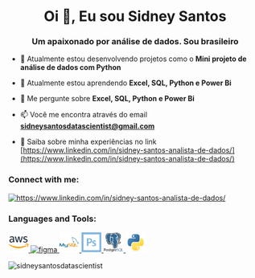 <h1 align="center">Oi 👋, Eu sou Sidney Santos</h1>
<h3 align="center">Um apaixonado por análise de dados. Sou brasileiro</h3>

- 🔭 Atualmente estou desenvolvendo projetos como o **Mini projeto de análise de dados com Python**

- 🌱 Atualmente estou aprendendo **Excel, SQL, Python e Power Bi**

- 💬 Me pergunte sobre **Excel, SQL, Python e Power Bi**

- 📫 Você me encontra através do email **sidneysantosdatascientist@gmail.com**

- 📄 Saiba sobre minha experiências no link [https://www.linkedin.com/in/sidney-santos-analista-de-dados/](https://www.linkedin.com/in/sidney-santos-analista-de-dados/)

<h3 align="left">Connect with me:</h3>
<p align="left">
<a href="https://linkedin.com/in/https://www.linkedin.com/in/sidney-santos-analista-de-dados/" target="blank"><img align="center" src="https://raw.githubusercontent.com/rahuldkjain/github-profile-readme-generator/master/src/images/icons/Social/linked-in-alt.svg" alt="https://www.linkedin.com/in/sidney-santos-analista-de-dados/" height="30" width="40" /></a>
</p>

<h3 align="left">Languages and Tools:</h3>
<p align="left"> <a href="https://aws.amazon.com" target="_blank" rel="noreferrer"> <img src="https://raw.githubusercontent.com/devicons/devicon/master/icons/amazonwebservices/amazonwebservices-original-wordmark.svg" alt="aws" width="40" height="40"/> </a> <a href="https://www.figma.com/" target="_blank" rel="noreferrer"> <img src="https://www.vectorlogo.zone/logos/figma/figma-icon.svg" alt="figma" width="40" height="40"/> </a> <a href="https://www.mysql.com/" target="_blank" rel="noreferrer"> <img src="https://raw.githubusercontent.com/devicons/devicon/master/icons/mysql/mysql-original-wordmark.svg" alt="mysql" width="40" height="40"/> </a> <a href="https://www.photoshop.com/en" target="_blank" rel="noreferrer"> <img src="https://raw.githubusercontent.com/devicons/devicon/master/icons/photoshop/photoshop-line.svg" alt="photoshop" width="40" height="40"/> </a> <a href="https://www.postgresql.org" target="_blank" rel="noreferrer"> <img src="https://raw.githubusercontent.com/devicons/devicon/master/icons/postgresql/postgresql-original-wordmark.svg" alt="postgresql" width="40" height="40"/> </a> <a href="https://www.python.org" target="_blank" rel="noreferrer"> <img src="https://raw.githubusercontent.com/devicons/devicon/master/icons/python/python-original.svg" alt="python" width="40" height="40"/> </a> </p>

<p><img align="center" src="https://github-readme-stats.vercel.app/api/top-langs?username=sidneysantosdatascientist&show_icons=true&locale=en&layout=compact" alt="sidneysantosdatascientist" /></p>
